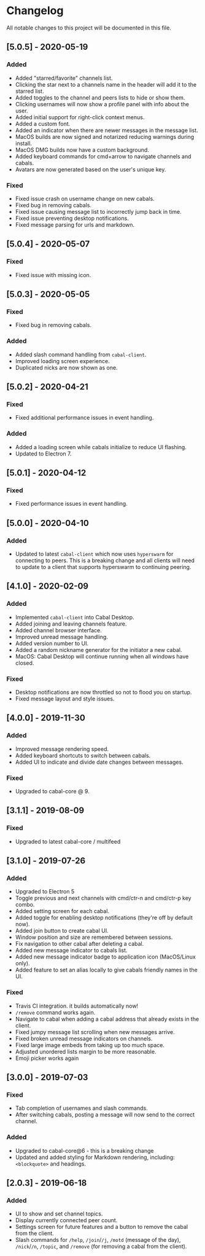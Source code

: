 # Changelog

All notable changes to this project will be documented in this file.

## [5.0.5] - 2020-05-19
### Added
- Added "starred/favorite" channels list.
- Clicking the star next to a channels name in the header will add it to the starred list.
- Added toggles to the channel and peers lists to hide or show them.
- Clicking usernames will now show a profile panel with info about the user.
- Added initial support for right-click context menus.
- Added a custom font.
- Added an indicator when there are newer messages in the message list.
- MacOS builds are now signed and notarized reducing warnings during install.
- MacOS DMG builds now have a custom background.
- Added keyboard commands for cmd+arrow to navigate channels and cabals.
- Avatars are now generated based on the user's unique key.
### Fixed
- Fixed issue crash on username change on new cabals.
- Fixed bug in removing cabals.
- Fixed issue causing message list to incorrectly jump back in time.
- Fixed issue preventing desktop notifications.
- Fixed message parsing for urls and markdown.

## [5.0.4] - 2020-05-07
### Fixed
- Fixed issue with missing icon.

## [5.0.3] - 2020-05-05
### Fixed
- Fixed bug in removing cabals.
### Added
- Added slash command handling from `cabal-client`.
- Improved loading screen experience.
- Duplicated nicks are now shown as one.

## [5.0.2] - 2020-04-21
### Fixed
- Fixed additional performance issues in event handling.
### Added
- Added a loading screen while cabals initialize to reduce UI flashing.
- Updated to Electron 7.

## [5.0.1] - 2020-04-12
### Fixed
- Fixed performance issues in event handling.

## [5.0.0] - 2020-04-10
### Added
- Updated to latest `cabal-client` which now uses `hyperswarm` for connecting to peers.
  This is a breaking change and all clients will need to update to a client 
  that supports hyperswarm to continuing peering.

## [4.1.0] - 2020-02-09
### Added
- Implemented `cabal-client` into Cabal Desktop.
- Added joining and leaving channels feature.
- Added channel browser interface.
- Improved unread message handling.
- Added version number to UI.
- Added a random nickname generator for the initiator a new cabal.
- MacOS: Cabal Desktop will continue running when all windows have closed.
### Fixed
- Desktop notifications are now throttled so not to flood you on startup.
- Fixed message layout and style issues.

## [4.0.0] - 2019-11-30
### Added
- Improved message rendering speed.
- Added keyboard shortcuts to switch between cabals.
- Added UI to indicate and divide date changes between messages.
### Fixed
- Upgraded to cabal-core @ 9.

## [3.1.1] - 2019-08-09
### Fixed
- Upgraded to latest cabal-core / multifeed

## [3.1.0] - 2019-07-26
### Added
- Upgraded to Electron 5
- Toggle previous and next channels with cmd/ctr-n and cmd/ctr-p key combo.
- Added setting screen for each cabal.
- Added toggle for enabling desktop notifications (they're off by default now).
- Added join button to create cabal UI.
- Window position and size are remembered between sessions.
- Fix navigation to other cabal after deleting a cabal.
- Added new message indicator to cabals list.
- Added new message indicator badge to application icon (MacOS/Linux only).
- Added feature to set an alias locally to give cabals friendly names in the UI.
### Fixed
- Travis CI integration. it builds automatically now!
- `/remove` command works again.
- Navigate to cabal when adding a cabal address that already exists in the client.
- Fixed jumpy message list scrolling when new messages arrive.
- Fixed broken unread message indicators on channels.
- Fixed large image embeds from taking up too much space.
- Adjusted unordered lists margin to be more reasonable.
- Emoji picker works again

## [3.0.0] - 2019-07-03
### Fixed
- Tab completion of usernames and slash commands.
- After switching cabals, posting a message will now send to the correct channel.

### Added
- Upgraded to cabal-core@6 - this is a breaking change
- Updated and added styling for Markdown rendering, including: `<blockquote>` and headings.

## [2.0.3] - 2019-06-18
### Added
- UI to show and set channel topics.
- Display currently connected peer count.
- Settings screen for future features and a button to remove the cabal from the client.
- Slash commands for `/help`, `/join`/`/j`, `/motd` (message of the day), `/nick`/`/n`, `/topic`, and `/remove` (for removing a cabal from the client).